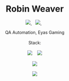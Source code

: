 <h1 align='center'>
  Robin Weaver
</h1>


<p align='center'>
  
  <a href="mailto:robinweaver2001@gmail.com">
    <img src="https://img.shields.io/badge/Gmail-D14836?style=for-the-badge&logo=gmail&logoColor=white" />
  </a>&nbsp;&nbsp;
  <a href="https://www.linkedin.com/in/robin-weaver/">
    <img src="https://img.shields.io/badge/linkedin-%230077B5.svg?&style=for-the-badge&logo=linkedin&logoColor=white" />
  </a>&nbsp;&nbsp;
  
</p>
 
 <p align='center'>
  QA Automation, Eyas Gaming <br/><br/>
  Stack: <br/><br/>
  <img src="https://img.shields.io/badge/Python-FFD43B?style=for-the-badge&logo=python&logoColor=blue" /> &nbsp;&nbsp;
  <img src="https://img.shields.io/badge/Java-ED8B00?style=for-the-badge&logo=java&logoColor=black" /> <br/><br/>
  <img src="https://img.shields.io/badge/MongoDB-4EA94B?style=for-the-badge&logo=mongodb&logoColor=white" /> <br/><br/>
  <img src="https://img.shields.io/badge/Flask-000000?style=for-the-badge&logo=flask&logoColor=white" /> <br/><br/>
</p>
